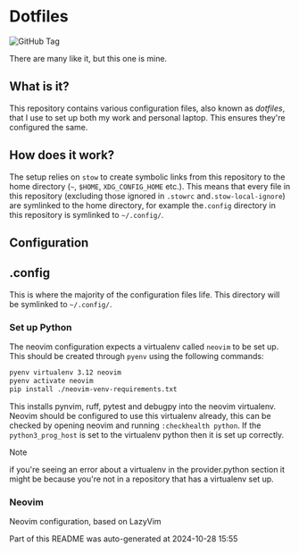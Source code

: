 # Dotfiles

![GitHub Tag](https://img.shields.io/github/v/tag/marcelblijleven/dotfiles?style=plastic&label=version)

There are many like it, but this one is mine.

## What is it?

This repository contains various configuration files, also known as _dotfiles_,
that I use to set up both my work and personal laptop. This ensures they're
configured the same.

## How does it work?

The setup relies on `stow` to create symbolic links from this repository to the
home directory (`~`, `$HOME`, `XDG_CONFIG_HOME` etc.). This means that every
file in this repository (excluding those ignored in `.stowrc`
and`.stow-local-ignore`) are symlinked to the home directory,
for example the`.config` directory in this repository is symlinked to `~/.config/`.

## Configuration

<!--- end of static README.md --->

## .config

This is where the majority of the configuration files life.
This directory will be symlinked to `~/.config/`.

### Set up Python

The neovim configuration expects a virtualenv called `neovim` to be set up. This should be created through `pyenv` using
the following commands:

```bash
pyenv virtualenv 3.12 neovim
pyenv activate neovim
pip install ./neovim-venv-requirements.txt
```

This installs pynvim, ruff, pytest and debugpy into the neovim virtualenv. Neovim should be configured to use this virtualenv
already, this can be checked by opening neovim and running `:checkhealth python`. If the `python3_prog_host` is set to the
virtualenv python then it is set up correctly.

> [!NOTE]
> if you're seeing an error about a virtualenv in the provider.python section it might be because you're not in a repository
that has a virtualenv set up.

### Neovim

Neovim configuration, based on LazyVim

Part of this README was auto-generated at 2024-10-28 15:55
